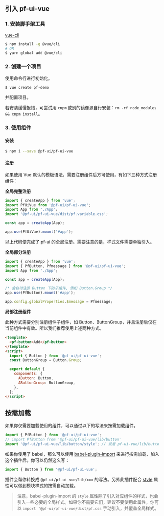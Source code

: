 ## 引入 pf-ui-vue

### 1. 安装脚手架工具

[vue-cli](https://github.com/vuejs/vue-cli)

```bash
$ npm install -g @vue/cli
# OR
$ yarn global add @vue/cli
```

### 2. 创建一个项目

使用命令行进行初始化。

```bash
$ vue create pf-demo
```

并配置项目。

若安装缓慢报错，可尝试用 `cnpm` 或别的镜像源自行安装：`rm -rf node_modules && cnpm install`。

### 3. 使用组件

#### 安装

```bash
$ npm i --save @pf-ui/pf-ui-vue
```

#### 注册

如果使用 Vue 默认的模板语法，需要注册组件后方可使用，有如下三种方式注册组件：

**全局完整注册**

```jsx
import { createApp } from 'vue';
import PfUiVue from '@pf-ui/pf-ui-vue';
import App from './App';
import '@pf-ui/pf-ui-vue/dist/pf.variable.css';

const app = createApp(App);

app.use(PfUiVue).mount('#app');
```

以上代码便完成了 pf-ui 的全局注册。需要注意的是，样式文件需要单独引入。

**全局部分注册**

```jsx
import { createApp } from 'vue';
import { PfButton, Pfmessage } from '@pf-ui/pf-ui-vue';
import App from './App';

const app = createApp(App);

/* 会自动注册 Button 下的子组件, 例如 Button.Group */
app.use(PfButton).mount('#app');

app.config.globalProperties.$message = Pfmessage;
```

**局部注册组件**

此种方式需要分别注册组件子组件，如 Button、ButtonGroup，并且注册后仅在当前组件中有效。所以我们推荐使用上述两种方式。

```html
<template>
  <pf-button>Add</pf-button>
</template>
<script>
  import { Button } from '@pf-ui/pf-ui-vue';
  const ButtonGroup = Button.Group;

  export default {
    components: {
      AButton: Button,
      AButtonGroup: ButtonGroup,
    },
  };
</script>
```


## 按需加载

如果你仅需要加载使用的组件，可以通过以下的写法来按需加载组件。

```jsx
import { PfButton } from '@pf-ui/pf-ui-vue';
// import PfButton from '@pf-ui/pf-ui-vue/lib/button'
import '@pf-ui/pf-ui-vue/lib/button/style'; // 或者 pf-ui-vue/lib/button/style/css 加载 css 文件
```

如果你使用了 babel，那么可以使用 [babel-plugin-import](https://github.com/ant-design/babel-plugin-import) 来进行按需加载，加入这个插件后。你可以仍然这么写：

```jsx
import { Button } from '@pf-ui/pf-ui-vue';
```

插件会帮你转换成 `@pf-ui/pf-ui-vue/lib/xxx` 的写法。另外此插件配合 [style](https://github.com/ant-design/babel-plugin-import#usage) 属性可以做到模块样式的按需自动加载。

> 注意，babel-plugin-import 的 `style` 属性除了引入对应组件的样式，也会引入一些必要的全局样式。如果你不需要它们，建议不要使用此属性。你可以 `import '@pf-ui/pf-ui-vue/dist/pf.css` 手动引入，并覆盖全局样式。

<!-- 如果你使用的 Vite，你可以使用 [unplugin-vue-components](https://github.com/antfu/unplugin-vue-components) 来进行按需加载。但是此插件无法处理非组件模块，如 message，这种组件需要手动加载：

```ts
import { message } from '@pf-ui/pf-ui-vue';
import '@pf-ui/pf-ui-vue/es/message/style/css'; //vite只能用 pf-ui-vue/es 而非 pf-ui-vue/lib
``` -->
